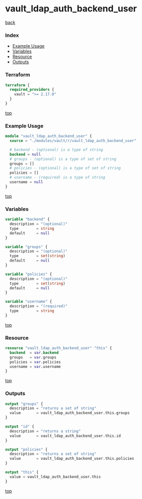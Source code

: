 # vault_ldap_auth_backend_user

[back](../vault.md)

### Index

- [Example Usage](#example-usage)
- [Variables](#variables)
- [Resource](#resource)
- [Outputs](#outputs)

### Terraform

```terraform
terraform {
  required_providers {
    vault = ">= 2.17.0"
  }
}
```

[top](#index)

### Example Usage

```terraform
module "vault_ldap_auth_backend_user" {
  source = "./modules/vault/r/vault_ldap_auth_backend_user"

  # backend - (optional) is a type of string
  backend = null
  # groups - (optional) is a type of set of string
  groups = []
  # policies - (optional) is a type of set of string
  policies = []
  # username - (required) is a type of string
  username = null
}
```

[top](#index)

### Variables

```terraform
variable "backend" {
  description = "(optional)"
  type        = string
  default     = null
}

variable "groups" {
  description = "(optional)"
  type        = set(string)
  default     = null
}

variable "policies" {
  description = "(optional)"
  type        = set(string)
  default     = null
}

variable "username" {
  description = "(required)"
  type        = string
}
```

[top](#index)

### Resource

```terraform
resource "vault_ldap_auth_backend_user" "this" {
  backend  = var.backend
  groups   = var.groups
  policies = var.policies
  username = var.username
}
```

[top](#index)

### Outputs

```terraform
output "groups" {
  description = "returns a set of string"
  value       = vault_ldap_auth_backend_user.this.groups
}

output "id" {
  description = "returns a string"
  value       = vault_ldap_auth_backend_user.this.id
}

output "policies" {
  description = "returns a set of string"
  value       = vault_ldap_auth_backend_user.this.policies
}

output "this" {
  value = vault_ldap_auth_backend_user.this
}
```

[top](#index)